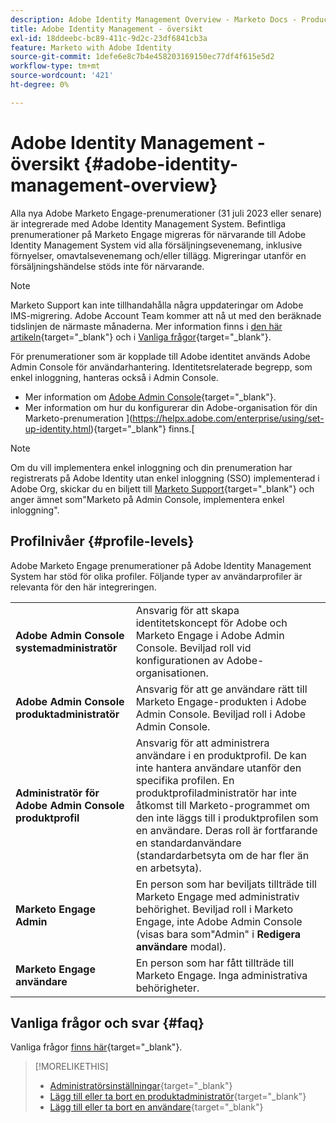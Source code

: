 ```yaml
---
description: Adobe Identity Management Overview - Marketo Docs - Product Documentation
title: Adobe Identity Management - översikt
exl-id: 18ddeebc-bc89-411c-9d2c-23df6841cb3a
feature: Marketo with Adobe Identity
source-git-commit: 1defe6e8c7b4e458203169150ec77df4f615e5d2
workflow-type: tm+mt
source-wordcount: '421'
ht-degree: 0%

---
```


# Adobe Identity Management - översikt {#adobe-identity-management-overview}

Alla nya Adobe Marketo Engage-prenumerationer (31 juli 2023 eller senare) är integrerade med Adobe Identity Management System. Befintliga prenumerationer på Marketo Engage migreras för närvarande till Adobe Identity Management System vid alla försäljningsevenemang, inklusive förnyelser, omavtalsevenemang och/eller tillägg. Migreringar utanför en försäljningshändelse stöds inte för närvarande.

>[!NOTE]
>
>Marketo Support kan inte tillhandahålla några uppdateringar om Adobe IMS-migrering. Adobe Account Team kommer att nå ut med den beräknade tidslinjen de närmaste månaderna. Mer information finns i [den här artikeln](/help/marketo/product-docs/administration/marketo-with-adobe-identity/subscription-and-user-migration/understanding-marketo-subscription-and-user-migration-to-the-adobe-admin-console.md){target="_blank"} och i [Vanliga frågor](/help/marketo/product-docs/administration/marketo-with-adobe-identity/faq.md){target="_blank"}.

För prenumerationer som är kopplade till Adobe identitet används Adobe Admin Console för användarhantering. Identitetsrelaterade begrepp, som enkel inloggning, hanteras också i Admin Console.

* Mer information om [Adobe Admin Console](https://helpx.adobe.com/se/enterprise/using/admin-console.html){target="_blank"}.
* Mer information om hur du konfigurerar din Adobe-organisation för din Marketo-prenumeration ](https://helpx.adobe.com/enterprise/using/set-up-identity.html){target="_blank"} finns.[

>[!NOTE]
>
>Om du vill implementera enkel inloggning och din prenumeration har registrerats på Adobe Identity utan enkel inloggning (SSO) implementerad i Adobe Org, skickar du en biljett till [Marketo Support](https://nation.marketo.com/){target="_blank"} och anger ämnet som&quot;Marketo på Admin Console, implementera enkel inloggning&quot;.

## Profilnivåer {#profile-levels}

Adobe Marketo Engage prenumerationer på Adobe Identity Management System har stöd för olika profiler. Följande typer av användarprofiler är relevanta för den här integreringen.

<table>
 <tr>
  <td><strong>Adobe Admin Console systemadministratör</strong></td>
  <td>Ansvarig för att skapa identitetskoncept för Adobe och Marketo Engage i Adobe Admin Console. Beviljad roll vid konfigurationen av Adobe-organisationen.</td>
 </tr>
 <tr>
  <td><strong>Adobe Admin Console produktadministratör</strong></td>
  <td>Ansvarig för att ge användare rätt till Marketo Engage-produkten i Adobe Admin Console. Beviljad roll i Adobe Admin Console.</td>
 </tr>
 <tr>
  <td><strong>Administratör för Adobe Admin Console produktprofil</strong></td>
  <td>Ansvarig för att administrera användare i en produktprofil. De kan inte hantera användare utanför den specifika profilen. En produktprofiladministratör har inte åtkomst till Marketo-programmet om den inte läggs till i produktprofilen som en användare. Deras roll är fortfarande en standardanvändare (standardarbetsyta om de har fler än en arbetsyta).
</td>
 </tr>
 <tr>
  <td><strong>Marketo Engage Admin</strong></td>
  <td>En person som har beviljats tillträde till Marketo Engage med administrativ behörighet. Beviljad roll i Marketo Engage, inte Adobe Admin Console (visas bara som"Admin" i <b>Redigera användare</b> modal).</td>
 </tr>
 <tr>
  <td><strong>Marketo Engage användare</strong></td>
  <td>En person som har fått tillträde till Marketo Engage. Inga administrativa behörigheter.</td>
 </tr>
</table>

## Vanliga frågor och svar {#faq}

Vanliga frågor [finns här](/help/marketo/product-docs/administration/marketo-with-adobe-identity/faq.md){target="_blank"}.

>[!MORELIKETHIS]
>
>* [Administratörsinställningar](/help/marketo/product-docs/administration/marketo-with-adobe-identity/admin-setup.md){target="_blank"}
>* [Lägg till eller ta bort en produktadministratör](/help/marketo/product-docs/administration/marketo-with-adobe-identity/add-or-remove-a-product-admin.md){target="_blank"}
>* [Lägg till eller ta bort en användare](/help/marketo/product-docs/administration/marketo-with-adobe-identity/add-or-remove-a-user.md){target="_blank"}
